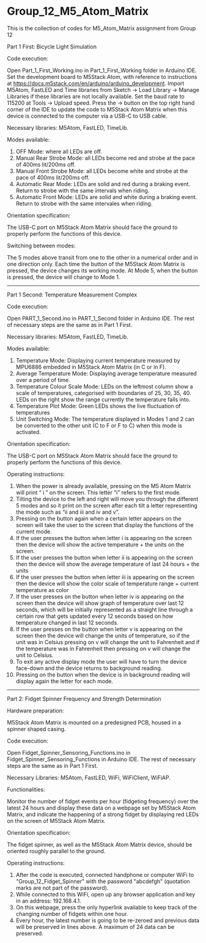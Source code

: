 # Group_12_M5_Atom_Matrix
 This is the collection of codes for M5_Atom_Matrix assignment from Group 12

Part 1 First: Bicycle Light Simulation

Code execution:

Open Part_1_First_Working.ino in Part_1_First_Working folder in Arduino IDE. Set the development board to M5Stack Atom, with reference to instructions at https://docs.m5stack.com/en/arduino/arduino_development. Import M5Atom, FastLED and Time libraries from Sketch -> Load Library -> Manage Libraries if these libraries are not locally available. Set the baud rate to 115200 at Tools -> Upload speed. Press the -> button on the top right hand corner of the IDE to update the code to M5Stack Atom Matrix when this device is connected to the computer via a USB-C to USB cable. 

Necessary libraries:
M5Atom, FastLED, TimeLib.

Modes available: 

1. OFF Mode: where all LEDs are off. 
2. Manual Rear Strobe Mode: all LEDs become red and strobe at the pace of 400ms lit/200ms off.
3. Manual Front Strobe Mode: all LEDs become white and strobe at the pace of 400ms lit/200ms off. 
4. Automatic Rear Mode: LEDs are solid and red during a braking event. Return to strobe with the same intervals when riding.
5. Automatic Front Mode: LEDs are solid and white during a braking event. Return to strobe with the same intervales when riding. 

Orientation specification:

The USB-C port on M5Stack Atom Matrix should face the ground to properly perform the functions of this device. 

Switching between modes:

The 5 modes above transit from one to the other in a numerical order and in one direction only. Each time the button of the M5Stack Atom Matrix is pressed, the device changes its working mode. At Mode 5, when the button is pressed, the device will change to Mode 1. 

---------------------------------------------------------------------------------------------------------------------------------------------------------------------------------

Part 1 Second: Temperature Measurement Complex

Code execution:

Open PART_1_Second.ino in PART_1_Second folder in Arduino IDE. The rest of necessary steps are the same as in Part 1 First.

Necessary libraries:
M5Atom, FastLED, TimeLib.

Modes available:

1. Temperature Mode: Displaying current temperature measured by MPU6886 embedded in M5Stack Atom Matrix (in C or in F).
2. Average Temperature Mode: Displaying average temperature measured over a period of time.
3. Temperature Colour Scale Mode: LEDs on the leftmost column show a scale of temperatures, categorised with boundaries of 25, 30, 35, 40. LEDs on the right show the range currently the temperature falls into.
4. Temperature Plot Mode: Green LEDs shows the live fluctuation of temperatures
5. Unit Switching Mode: The temperature displayed in Modes 1 and 2 can be converted to the other unit (C to F or F to C) when this mode is activated. 

Orientation specification:

The USB-C port on M5Stack Atom Matrix should face the ground to properly perform the functions of this device. 

Operating instructions:

1. When the power is already available, pressing on the M5 Atom Matrix will print “ i ” on the screen. This letter “i” refers to the first mode.
2. Tilting the device to the left and right will move you through the different 5 modes and so it print on the screen after each tilt a letter representing the mode such as “ii and iii and iv and v”.
3. Pressing on the button again when a certain letter appears on the screen will take the user to the screen that display the functions of the current mode.
4. If the user presses the button when letter i is appearing on the screen then the device will show the active temperature + the units on the screen.
5. If the user presses the button when letter ii is appearing on the screen then the device will show the average temperature of last 24 hours  + the units
6. If the user presses the button when letter iii is appearing on the screen then the device will show the color scale of temperature range + current temperature as color
7. If the user presses on the button when letter iv is appearing on the screen then the device will show graph of temperature over last 12 seconds, which will be initially represented as a straight line through a certain row that gets updated every 12 seconds based on how temperature changed in last 12 seconds.
8. If the user presses on the button when letter v is appearing on the screen then the device will change the units of temperature, so if the unit was in Celsius pressing on v will change the unit to Fahrenheit and if the temperature was in Fahrenheit then pressing on v will change the unit to Celsius.
9. To exit any active display mode the user will have to turn the device face-down and the device returns to background reading.
10.	Pressing on the button when the device is in background reading will display again the letter for each mode.

---------------------------------------------------------------------------------------------------------------------------------------------------------------------------------

Part 2: Fidget Spinner Frequency and Strength Determination

Hardware preparation: 

M5Stack Atom Matrix is mounted on a predesigned PCB, housed in a spinner shaped casing. 

Code execution:

Open Fidget_Spinner_Sensoring_Functions.ino in Fidget_Spinner_Sensoring_Functions in Arduino IDE. The rest of necessary steps are the same as in Part 1 First.

Necessary Libraries:
M5Atom, FastLED, WiFi, WiFiClient, WiFiAP.

Functionalities:

Monitor the number of fidget events per hour (fidgeting frequency) over the latest 24 hours and display these data on a webpage set by M5Stack Atom Matrix, and indicate the happening of a strong fidget by displaying red LEDs on the screen of M5Stack Atom Matrix. 

Orientation specification:

The fidget spinner, as well as the M5Stack Atom Matrix device, should be oriented roughly parallel to the ground. 

Operating instructions:

1. After the code is executed, connected handphone or computer WiFi to "Group_12_Fidget_Spinner" with the password "abcdefgh" (quotation marks are not part of the password).
2. While connected to this WiFi, open up any browser application and key in an address: 192.168.4.1. 
3. On this webpage, press the only hyperlink available to keep track of the changing number of fidgets within one hour. 
4. Every hour, the latest number is going to be re-zeroed and previous data will be preserved in lines above. A maximum of 24 data can be preserved. 
